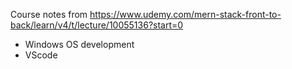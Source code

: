 Course notes from https://www.udemy.com/mern-stack-front-to-back/learn/v4/t/lecture/10055136?start=0

- Windows OS development
- VScode